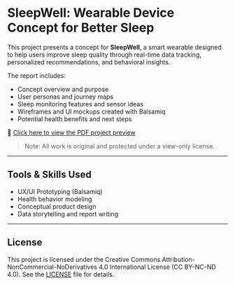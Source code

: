 # SleepWell: Wearable Device Concept for Better Sleep

This project presents a concept for **SleepWell**, a smart wearable designed to help users improve sleep quality through real-time data tracking, personalized recommendations, and behavioral insights.

The report includes:

- Concept overview and purpose  
- User personas and journey maps  
- Sleep monitoring features and sensor ideas  
- Wireframes and UI mockups created with Balsamiq  
- Potential health benefits and next steps  

📄 [Click here to view the PDF project preview](./SleepWell_Report.pdf)

> Note: All work is original and protected under a view-only license.

---

## Tools & Skills Used

- UX/UI Prototyping (Balsamiq)  
- Health behavior modeling  
- Conceptual product design  
- Data storytelling and report writing  

---

## License

This project is licensed under the Creative Commons Attribution-NonCommercial-NoDerivatives 4.0 International License (CC BY-NC-ND 4.0). See the [LICENSE](./LICENSE) file for details.
